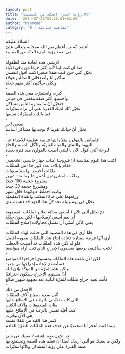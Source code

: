 ```yaml
---
layout: post
title: "رؤية الجزء الجيّد من المصيبة.md"
date:   2024-07-21T00:00:01+03:00
author: "Mahmoud"
category: "0 - مفاهيم حياتيّة"
---
```

السلام عليكم\
أعتقد أنّه من أعظم نعم الله سبحانه وتعالي عليّ\
هي نعمة رؤية الجزء الجيّد من المصيبة\
-\
لازمتني هذه العادة منذ الطفولة\
منذ ان كنت ابنا لأب أكثر حزما من باقي الآباء\
تخيّل أنّني حين كنت طفلا صغيرا كنت أقول لنفسي\
سأكبر أنا وأصدقائي المدللين هؤلاء\
ولكنّي سأكون أكثر منهم جديّة\
-\
كبرت واستمرّت معي هذه الصفة\
وأحسبها أكثر صفة تنفعني في حياتي\
فتخيّل أنّ ما يعتبره الناس مشاكل\
تخيّل أنّك لديك القدرة علي أن تراه مميّزات\
فما بالك بالمميّزات نفسها\
-\
بمعني آخر\
تخيّل أنّ حياتك تقريبا لا توجد بها مشاكل أساسا\
-\
فإصابتي بالقولون مثلا رأيتها فرصة عظيمة للامتناع
عن\
القهوة والشاي والمياه الغازيّة والأكل الدسم
والحارّ\
لدرجة أنّني أقول الآن يا ليتني أصبت بالقولون منذ فترة
بعيدة\
-\
أكتب هذا اليوم بمناسبة أنّ فيروسا أصاب جهاز حاسبي
الشخصي\
فقام بإتلاف عدد كبير جدّا من الملفّات\
ملفّات أحتفظ بها منذ سنوات\
وملفّات لمشروعين أعمل عليهما منذ شهور\
مشروع حجمة 100 جيجا\
ومشروع حجمه 30 جيجا\
وكنت أخطّط لإنهائهما خلال شهر\
ورفعهما علي قناة المكتب والقناة التعليميّة\
تخيّل في يوم وليلة تجد كلّ هذا الجهد قد ذهب سدي\
-\
ثمّ تخيّل أنّني الآن لا أسعي بجدّيّة لعلاج الملفّات
المعطوبة\
أي نعم أسعي لإصلاحها - لكن بدون جدّيّة\
يعني كأنّي أتمنّي أن تفشل محاولات إصلاح الملفّات\
-\
فأنا أري في هذه المصيبة التي حدثت لهذه الملفّات\
أري أنّها فرصة ممتازة لإعادة إنتاج هذه الملفّات بصورة
أفضل\
فلو لم تكن هذه الملفّات قد أصيبت بالعطب\
لكنت سأكتفي برفعها بمستوي الإخراج الذي كنت أراه
متواضعا\
-\
لكن الآن تلفت هذه الملفّات بمستوي إخراجها
المتواضع\
فسأضطرّ لإعادة إخراجها من جديد\
ولكن هذه المرّة من المؤكّد بإذن الله\
أنّ مستوي الإخراج سيكون احترافيّا\
فأنت تعيد إخراج ملفّات للمرّة الثانية بعد مجهود شهور
ضائع\
-\
الأجمل من ذلك\
أنّني سعيد بضياع آلاف الملفّات\
التي كانت تقيّدني بالرغبة في الإطلاع عليها\
مئات الفيديوهات وآلاف الكتب\
كنت أقيّد نفسي بالرغبة في الإطلاع عليها\
هي الآن تبخّرت\
كسر هذا القيد من تلقاء نفسه\
بينما كنت أعجز أنا شخصيّا عن حذف هذه الملفّات للتفرّغ
للقادم\
-\
قد تكون هذه القصّة لا تعنيك في شئ\
ولكن ما يعنيك هو أنّني أريدك أيضا أن تتعلّم هذه الصفة
وتستمتع بها\
صفة القدرة علي رؤية المشاكل وكأنّها مميّزات
